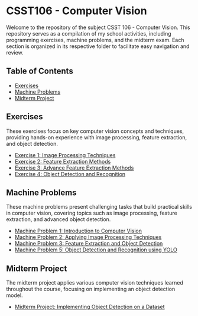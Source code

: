 # CSST106 - Computer Vision

Welcome to the repository of the subject CSST 106 - Computer Vision. This repository serves as a compilation of my school activities, including programming exercises, machine problems, and the midterm exam. Each section is organized in its respective folder to facilitate easy navigation and review.

## Table of Contents
- [Exercises](#exercises)
- [Machine Problems](#machine-problems)
- [Midterm Project](#midterm-project)

## Exercises
These exercises focus on key computer vision concepts and techniques, providing hands-on experience with image processing, feature extraction, and object detection.

- [Exercise 1: Image Processing Techniques](./4A-VILLADIEGO-EXER1)
- [Exercise 2: Feature Extraction Methods](./4A-VILLADIEGO-EXER2)
- [Exercise 3: Advance Feature Extraction Methods](./4A-VILLADIEGO-EXER3)
- [Exercise 4: Object Detection and Recognition](./4A-VILLADIEGO-EXER4)

## Machine Problems
These machine problems present challenging tasks that build practical skills in computer vision, covering topics such as image processing, feature extraction, and advanced object detection.

- [Machine Problem 1: Introduction to Computer Vision](./4A-VILLADIEGO-MP1)
- [Machine Problem 2: Applying Image Processing Techniques](./4A-VILLADIEGO-MP2)
- [Machine Problem 3: Feature Extraction and Object Detection](./4A-VILLADIEGO-MP3)
- [Machine Problem 5: Object Detection and Recognition using YOLO](./4A-VILLADIEGO-MP5)

## Midterm Project
The midterm project applies various computer vision techniques learned throughout the course, focusing on implementing an object detection model.

- [Midterm Project: Implementing Object Detection on a Dataset](./Midterm_Project/4A-VILLADIEGO-MP)
